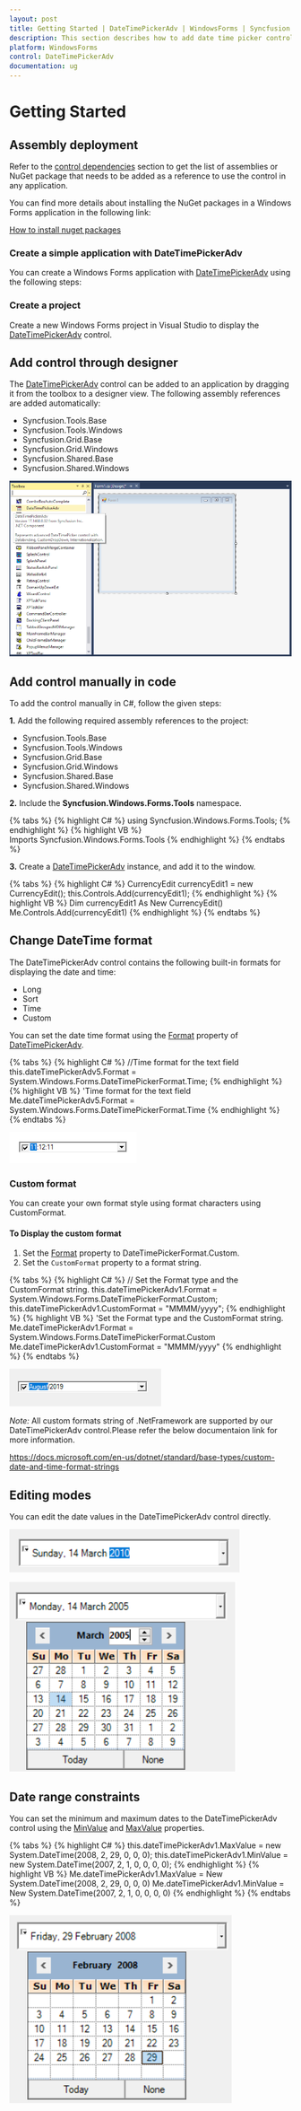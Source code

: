 ```yaml
---
layout: post
title: Getting Started | DateTimePickerAdv | WindowsForms | Syncfusion
description: This section describes how to add date time picker control into application.
platform: WindowsForms
control: DateTimePickerAdv
documentation: ug
---
```


# Getting Started

## Assembly deployment

Refer to the [control dependencies](https://help.syncfusion.com/windowsforms/control-dependencies#currencyedit) section to get the list of assemblies or NuGet package that needs to be added as a reference to use the control in any application.

You can find more details about installing the NuGet packages in a Windows Forms application in the following link: 

[How to install nuget packages](https://help.syncfusion.com/windowsforms/nuget-packages)

### Create a simple application with DateTimePickerAdv

You can create a Windows Forms application with [DateTimePickerAdv](https://help.syncfusion.com/cr/windowsforms/Syncfusion.Tools.Windows~Syncfusion.Windows.Forms.Tools.DateTimePickerAdv.html) using the following steps:

### Create a project

Create a new Windows Forms project in Visual Studio to display the [DateTimePickerAdv](https://help.syncfusion.com/cr/windowsforms/Syncfusion.Tools.Windows~Syncfusion.Windows.Forms.Tools.DateTimePickerAdv.html) control.

## Add control through designer

The [DateTimePickerAdv](https://help.syncfusion.com/cr/windowsforms/Syncfusion.Tools.Windows~Syncfusion.Windows.Forms.Tools.DateTimePickerAdv.html) control can be added to an application by dragging it from the toolbox to a designer view. The following assembly references are added automatically:

* Syncfusion.Tools.Base
* Syncfusion.Tools.Windows
* Syncfusion.Grid.Base
* Syncfusion.Grid.Windows
* Syncfusion.Shared.Base
* Syncfusion.Shared.Windows

![DateTimePicker control added by designer](DateTimePicker_images/wf-date-time-picker-added-designer.png) 

## Add control manually in code

To add the control manually in C#, follow the given steps:

**1.** Add the following required assembly references to the project: 

* Syncfusion.Tools.Base
* Syncfusion.Tools.Windows
* Syncfusion.Grid.Base
* Syncfusion.Grid.Windows
* Syncfusion.Shared.Base
* Syncfusion.Shared.Windows

**2.** Include the **Syncfusion.Windows.Forms.Tools** namespace.

{% tabs %}
{% highlight C# %}
using Syncfusion.Windows.Forms.Tools;
{% endhighlight %}
{% highlight VB %}
Imports Syncfusion.Windows.Forms.Tools
{% endhighlight %}
{% endtabs %}

**3.** Create a [DateTimePickerAdv](https://help.syncfusion.com/cr/windowsforms/Syncfusion.Tools.Windows~Syncfusion.Windows.Forms.Tools.DateTimePickerAdv.html) instance, and add it to the window.

{% tabs %}
{% highlight C# %}
CurrencyEdit currencyEdit1 = new CurrencyEdit();
this.Controls.Add(currencyEdit1);
{% endhighlight %}
{% highlight VB %}
Dim currencyEdit1 As New CurrencyEdit()
Me.Controls.Add(currencyEdit1)
{% endhighlight %}
{% endtabs %}

## Change DateTime format

The DateTimePickerAdv control contains the following built-in formats for displaying the date and time:

* Long
* Sort
* Time
* Custom

You can set the date time format using the [Format](https://help.syncfusion.com/cr/windowsforms/Syncfusion.Tools.Windows~Syncfusion.Windows.Forms.Tools.DateTimePickerAdv~Format.html) property of [DateTimePickerAdv](https://help.syncfusion.com/cr/windowsforms/Syncfusion.Tools.Windows~Syncfusion.Windows.Forms.Tools.DateTimePickerAdv.html).

{% tabs %}
{% highlight C# %}
//Time format for the text field
this.dateTimePickerAdv5.Format = System.Windows.Forms.DateTimePickerFormat.Time;
{% endhighlight %}
{% highlight VB %}
'Time format for the text field
Me.dateTimePickerAdv5.Format = System.Windows.Forms.DateTimePickerFormat.Time
{% endhighlight %}
{% endtabs %}

![DateTimePickerAdv date format](DateTimePicker_images/wf-date-time-picker-format.png) 

### Custom format

You can create your own format style using format characters using CustomFormat.

#### To Display the custom format

1.	Set the [Format](https://help.syncfusion.com/cr/windowsforms/Syncfusion.Tools.Windows~Syncfusion.Windows.Forms.Tools.DateTimePickerAdv~Format.html) property to DateTimePickerFormat.Custom.
2.	Set the `CustomFormat` property to a format string.

{% tabs %}
{% highlight C# %}
// Set the Format type and the CustomFormat string.
this.dateTimePickerAdv1.Format = System.Windows.Forms.DateTimePickerFormat.Custom;
this.dateTimePickerAdv1.CustomFormat = "MMMM/yyyy";
{% endhighlight %}
{% highlight VB %}
'Set the Format type and the CustomFormat string.
Me.dateTimePickerAdv1.Format = System.Windows.Forms.DateTimePickerFormat.Custom
Me.dateTimePickerAdv1.CustomFormat = "MMMM/yyyy"
{% endhighlight %}
{% endtabs %}

![DateTimePickerAdv date format](DateTimePicker_images/CustomFormat.png) 

*Note:* All custom formats string of .NetFramework are supported by our DateTimePickerAdv control.Please refer the below documentaion link for more information.

https://docs.microsoft.com/en-us/dotnet/standard/base-types/custom-date-and-time-format-strings

## Editing modes

You can edit the date values in the DateTimePickerAdv control directly.

![DateTimePickerAdv date editing option](DateTimePicker_images/Editing-support.png) 

![DateTimePickerAdv date editing option](DateTimePicker_images/Editing-support1.png) 

## Date range constraints

You can set the minimum and maximum dates to the DateTimePickerAdv control using the [MinValue](https://help.syncfusion.com/cr/windowsforms/Syncfusion.Tools.Windows~Syncfusion.Windows.Forms.Tools.DateTimePickerAdv~MinValue.html) and [MaxValue](https://help.syncfusion.com/cr/windowsforms/Syncfusion.Tools.Windows~Syncfusion.Windows.Forms.Tools.DateTimePickerAdv~MaxValue.html) properties.

{% tabs %}
{% highlight C# %}
this.dateTimePickerAdv1.MaxValue = new System.DateTime(2008, 2, 29, 0, 0, 0);
this.dateTimePickerAdv1.MinValue = new System.DateTime(2007, 2, 1, 0, 0, 0, 0);
{% endhighlight %}
{% highlight VB %}
Me.dateTimePickerAdv1.MaxValue = New System.DateTime(2008, 2, 29, 0, 0, 0)
Me.dateTimePickerAdv1.MinValue = New System.DateTime(2007, 2, 1, 0, 0, 0, 0)
{% endhighlight %}
{% endtabs %}

![DateTimePickerAdv date range](DateTimePicker_images/date-ranges.png)  
